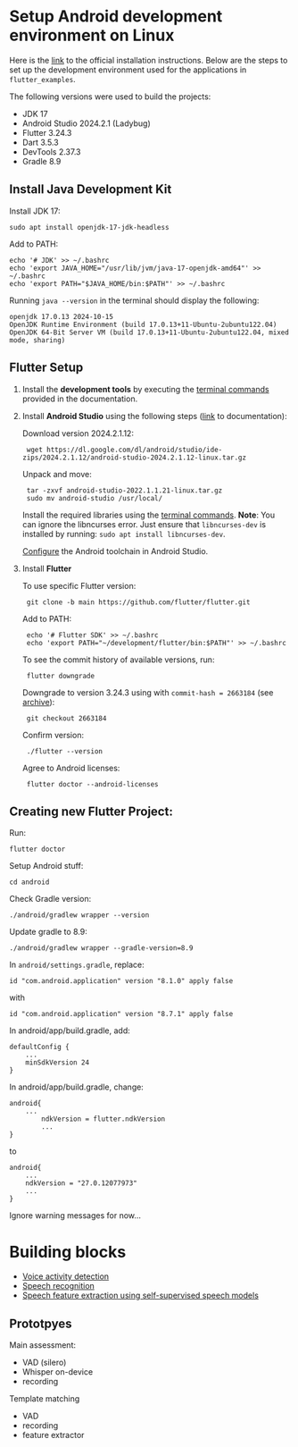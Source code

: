 # Setup Android development environment on Linux

Here is the [link](https://docs.flutter.dev/get-started/install/linux/android) to the official installation instructions. Below are the steps to set up the development environment used for the applications in `flutter_examples`.


The following versions were used to build the projects:

- JDK 17
- Android Studio 2024.2.1 (Ladybug)
- Flutter 3.24.3
- Dart 3.5.3
- DevTools 2.37.3
- Gradle 8.9


## Install Java Development Kit

Install JDK 17:

	sudo apt install openjdk-17-jdk-headless

Add to PATH:

	echo '# JDK' >> ~/.bashrc
	echo 'export JAVA_HOME="/usr/lib/jvm/java-17-openjdk-amd64"' >> ~/.bashrc
	echo 'export PATH="$JAVA_HOME/bin:$PATH"' >> ~/.bashrc

Running `java --version` in the terminal should display the following:

	openjdk 17.0.13 2024-10-15
	OpenJDK Runtime Environment (build 17.0.13+11-Ubuntu-2ubuntu122.04)
	OpenJDK 64-Bit Server VM (build 17.0.13+11-Ubuntu-2ubuntu122.04, mixed mode, sharing)


## Flutter Setup


<!-- #### Development Tools -->
	
1. Install the **development tools** by executing the [terminal commands](https://docs.flutter.dev/get-started/install/linux/android#development-tools) provided in the documentation.


2. Install **Android Studio** using the following steps ([link](https://developer.android.com/studio/install#linux) to documentation):

	Download version 2024.2.1.12:

		wget https://dl.google.com/dl/android/studio/ide-zips/2024.2.1.12/android-studio-2024.2.1.12-linux.tar.gz

	Unpack and move:
	
		tar -zxvf android-studio-2022.1.1.21-linux.tar.gz
		sudo mv android-studio /usr/local/

	Install the required libraries using the [terminal commands](https://developer.android.com/studio/install#64bit-libs). **Note**: You can ignore the libncurses error. Just ensure that `libncurses-dev` is installed by running: `sudo apt install libncurses-dev`.

	[Configure](https://docs.flutter.dev/get-started/install/linux/android#configure-android-development) the Android toolchain in Android Studio.


4. Install **Flutter** 

	To use specific Flutter version:
		
		git clone -b main https://github.com/flutter/flutter.git

	Add to PATH:

		echo '# Flutter SDK' >> ~/.bashrc
		echo 'export PATH="~/development/flutter/bin:$PATH"' >> ~/.bashrc

	To see the commit history of available versions, run:

		flutter downgrade

	Downgrade to version 3.24.3 using with `commit-hash = 2663184` (see [archive](https://docs.flutter.dev/release/archive)):
		
		git checkout 2663184

	Confirm version:

		./flutter --version


	Agree to Android licenses:

		flutter doctor --android-licenses


## Creating new Flutter Project:

Run:

	flutter doctor




Setup Android stuff:

	cd android	

Check Gradle version:

	./android/gradlew wrapper --version

Update gradle to 8.9:
	
	./android/gradlew wrapper --gradle-version=8.9

In `android/settings.gradle`, replace:
    
    id "com.android.application" version "8.1.0" apply false

with
	
	id "com.android.application" version "8.7.1" apply false

In android/app/build.gradle, add:

	defaultConfig {
		...
		minSdkVersion 24
	}

In android/app/build.gradle, change:


	android{
		...
	    	ndkVersion = flutter.ndkVersion
	    	...
	}

to 
	
	android{
		...
 		ndkVersion = "27.0.12077973"
		...
  	}



Ignore warning messages for now...


# Building blocks
- [Voice activity detection](flutter_examples/vad/)
- [Speech recognition](flutter_examples/speech_recognition/)
- [Speech feature extraction using self-supervised speech models](flutter_examples/template_matching/)

## Prototpyes
Main assessment:
- VAD (silero)
- Whisper on-device
- recording

Template matching
- VAD
- recording
- feature extractor
